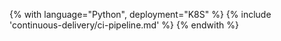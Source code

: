 {% with language="Python", deployment="K8S" %}
{% include 'continuous-delivery/ci-pipeline.md' %}
{% endwith %}